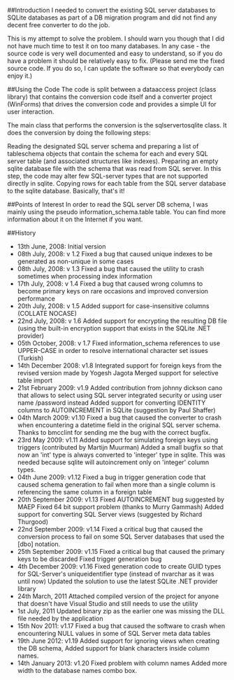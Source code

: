 ##Introduction
I needed to convert the existing SQL server databases to SQLite databases as part of a DB migration program and did not find any decent free converter to do the job.

This is my attempt to solve the problem. I should warn you though that I did not have much time to test it on too many databases. In any case - the source code is very well documented and easy to understand, so if you do have a problem it should be relatively easy to fix. (Please send me the fixed source code. If you do so, I can update the software so that everybody can enjoy it.)

##Using the Code
The code is split between a dataaccess project (class library) that contains the conversion code itself and a converter project (WinForms) that drives the conversion code and provides a simple UI for user interaction.

The main class that performs the conversion is the sqlservertosqlite class. It does the conversion by doing the following steps:

Reading the designated SQL server schema and preparing a list of tableschema objects that contain the schema for each and every SQL server table (and associated structures like indexes).
Preparing an empty sqlite database file with the schema that was read from SQL server. In this step, the code may alter few SQL-server types that are not supported directly in sqlite.
Copying rows for each table from the SQL server database to the sqlite database.
Basically, that's it!

##Points of Interest
In order to read the SQL server DB schema, I was mainly using the pseudo information_schema.table table. You can find more information about it on the Internet if you want.

##History
* 13th June, 2008: Initial version
* 08th July, 2008: v 1.2
Fixed a bug that caused unique indexes to be generated as non-unique in some cases
* 08th July, 2008: v 1.3
Fixed a bug that caused the utility to crash sometimes when processing index information
* 17th July, 2008: v 1.4
Fixed a bug that caused wrong columns to become primary keys on rare occasions and improved conversion performance
* 20th July, 2008: v 1.5
Added support for case-insensitive columns (COLLATE NOCASE)
* 22nd July, 2008: v 1.6
Added support for encrypting the resulting DB file (using the built-in encryption support that exists in the SQLite .NET provider)
* 05th October, 2008: v 1.7
Fixed information_schema references to use UPPER-CASE in order to resolve international character set issues (Turkish)
* 14th December 2008: v1.8
Integrated support for foreign keys from the revised version made by Yogesh Jagota
Merged support for selective table import
* 21st February 2009: v1.9
Added contribution from johnny dickson cano that allows to select using SQL server integrated security or using user name /password instead
Added support for converting IDENTITY columns to AUTOINCREMENT in SQLite (suggestion by Paul Shaffer)
* 04th March 2009: v1.10
Fixed a bug that caused the converter to crash when encountering a datetime field in the original SQL server schema. Thanks to bmcclint for sending me the bug with the correct bugfix.
* 23rd May 2009: v1.11
Added support for simulating foreign keys using triggers (contributed by Martijn Muurman)
Added a small bugfix so that now an 'int' type is always converted to 'integer' type in sqlite. This was needed because sqlite will autoincrement only on 'integer' column types.
* 04th June 2009: v1.12
Fixed a bug in trigger generation code that caused schema generation to fail when more than a single column is referencing the same column in a foreign table
* 20th September 2009: v1.13
Fixed AUTOINCREMENT bug suggested by MAEP
Fixed 64 bit support problem (thanks to Murry Gammash)
Added support for converting SQL Server views (suggested by Richard Thurgood)
* 22nd September 2009: v1.14
Fixed a critical bug that caused the conversion process to fail on some SQL Server databases that used the [dbo] notation.
* 25th September 2009: v1.15
Fixed a critical bug that caused the primary keys to be discarded
Fixed trigger generation bug
* 4th December 2009: v1.16
Fixed generation code to create GUID types for SQL-Server's uniqueidentifier type (instead of nvarchar as it was until now)
Updated the solution to use the latest SQLite .NET provider library
* 24th March, 2011
Attached compiled version of the project for anyone that doesn't have Visual Studio and still needs to use the utility
* 1st July, 2011
Updated binary zip as the earlier one was missing the DLL file needed by the application
* 15th Nov 2011: v1.17
Fixed a bug that caused the software to crash when encountering NULL values in some of SQL Server meta data tables
* 19th June 2012: v1.19
Added support for ignoring views when creating the DB schema, Added support for blank characters inside column names.
* 14th January 2013: v1.20
Fixed problem with column names
Added more width to the database names combo box. 
